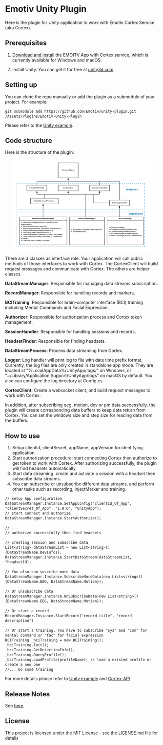 # Emotiv Unity Plugin

Here is the plugin for Unity application to work with Emotiv Cortex Service (aka Cortex).

## Prerequisites

1. [Download and install](https://www.emotiv.com/developer/) the EMOITV App with Cortex service, which is currently available for Windows and macOS.

1. Install Unity. You can get it for free at [unity3d.com](https://unity3d.com/get-unity/download).

## Setting up

You can clone the repo manually or add the plugin as a submodule of your project.
For example:
```
git submodule add https://github.com/Emotiv/unity-plugin.git /Assets/Plugins/Emotiv-Unity-Plugin
```
Please refer to the [Unity example](https://github.com/Emotiv/cortex-v2-example/tree/master/unity).

## Code structure
Here is the structure of the plugin:

<p align="center">
  <img width="460" height="300" src="Documentation/Images/CodeStructure.png">
</p>

There are 3 classes as interface role. Your application will call public methods of those interfaces to work with Cortex. The CortexClient will build request messages and communicate with Cortex. The others are helper classes. 

**DataStreamManager**: Responsible for managing data streams subscription.

**RecordManager**: Responsible for handling records and markers.

**BCITraining**: Responsible for brain–computer interface (BCI) training including Mental Commands and Facial Expression.

**Authorizer**: Responsible for authorization process and Cortex token management.

**SessionHandler**: Responsible for handling sessions and records.

**HeadsetFinder**: Responsible for finding headsets.

**DataStreamProcess**: Process data streaming from Cortex.

**Logger**: Log handler will print log to file with date time prefix format. Currently, the log files are only created in standalone app mode. 
They are located at "%LocalAppData%/UnityApp/logs/" on Windows, or "~/Library/Application Support/UnityApp/logs" on macOS by default. You also can configure the log directory at Config.cs.

**CortexClient**: Create a websocket client, and build request messages to work with Cortex.

In addition, after subscribing eeg, motion, dev or pm data successfully, the plugin will create corresponding data buffers to keep data return from Cortex. You can set the windows size and step size for reading data from the buffers.

## How to use

1. Setup clientId, clientSecret, appName, appVersion for identifying application.
1. Start authorization procedure: start connecting Cortex then authorize to get token to work with Cortex. After authorizing successfully, the plugin will find headsets automatically.
1. Start data streaming: create and activate a session with a headset then subscribe data streams.
1. You can subscribe or unsubscribe different data streams, and perform other tasks such as recording, injectMarker and training.

```
// setup App configuration
DataStreamManager.Instance.SetAppConfig("clientId_Of_App", "clientSecret_Of_App", "1.0.0", "UnityApp");
// start connect and authorize
DataStreamManager.Instance.StartAuthorize();

// ... 
// authorize successfully then find headsets

// creating session and subscribe data
List<string> dataStreamList = new List<string>(){DataStreamName.DevInfos};
DataStreamManager.Instance.StartDataStream(dataStreamList, "headsetId);

// You also can suscribe more data
DataStreamManager.Instance.SubscribeMoreData(new List<string>(){DataStreamName.EEG, DataStreamName.Motion});

// Or unsubscribe data
DataStreamManager.Instance.UnSubscribeData(new List<string>(){DataStreamName.EEG, DataStreamName.Motion});

// Or start a record
RecordManager.Instance.StartRecord("record title", "record description")

// Or start a training. You have to subscribe "sys" and "com" for mental command or "fac" for facial expression
BCITraining _bciTraining = new BCITraining();
_bciTraining.Init();
_bciTraining.GetDetectionInfo();
_bciTraining.QueryProfile();
_bciTraining.LoadProfile(profileName); // load a existed profile or create a new one
//... Do some training

```

For more details please refer to [Unity example](https://github.com/Emotiv/cortex-v2-example/tree/master/unity) 
and [Cortex-API](https://emotiv.gitbook.io/cortex-api/)
## Release Notes

See <a href="Documentation/ReleaseNotes.md">here</a>.

## License

This project is licensed under the MIT License - see the [LICENSE.md](LICENSE.md) file for details


